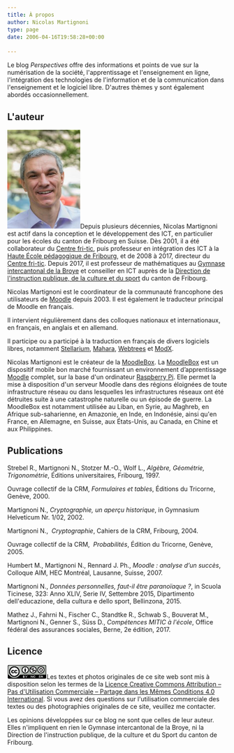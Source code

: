 ```yaml
---
title: À propos
author: Nicolas Martignoni
type: page
date: 2006-04-16T19:58:28+00:00

---
```

Le blog _Perspectives_ offre des informations et points de vue sur la numérisation de la société, l'apprentissage et l'enseignement en ligne, l'intégration des technologies de l'information et de la communication dans l'enseignement et le logiciel libre. D'autres thèmes y sont également abordés occasionnellement.

## L'auteur

<img class="alignright" src="nicolas.jpg" alt="Nicolas Martignoni" width="167" height="226"/>Depuis plusieurs décennies, Nicolas Martignoni est actif dans la conception et le développement des ICT, en particulier pour les écoles du canton de Fribourg en Suisse. Dès 2001, il a été collaborateur du [Centre fri-tic](https://www.fri-tic.ch/), puis professeur en intégration des ICT à la [Haute École pédagogique de Fribourg](https://hepfr.ch/), et de 2008 à 2017, directeur du [Centre fri-tic](https://www.fri-tic.ch/). Depuis 2017, il est professeur de mathématiques au [Gymnase intercantonal de la Broye](https://www.gyb.ch/) et conseiller en ICT auprès de la [Direction de l'instruction publique, de la culture et du sport](https://www.fr.ch/dics/) du canton de Fribourg.

Nicolas Martignoni est le coordinateur de la communauté francophone des utilisateurs de [Moodle](https://moodle.org) depuis 2003. Il est également le traducteur principal de Moodle en français.

Il intervient régulièrement dans des colloques nationaux et internationaux, en français, en anglais et en allemand.

Il participe ou a participé à la traduction en français de divers logiciels libres, notamment [Stellarium](http://stellarium.org), [Mahara](https://mahara.org), [Webtrees](https://www.webtrees.net/) et [ModX](https://modx.com).

Nicolas Martignoni est le créateur de la [MoodleBox][1]. La [MoodleBox][1] est un dispositif mobile bon marché fournissant un environnement d’apprentissage [Moodle][2] complet, sur la base d'un ordinateur [Raspberry Pi](https://www.raspberrypi.org). Elle permet la mise à disposition d'un serveur Moodle dans des régions éloignées de toute infrastructure réseau ou dans lesquelles les infrastructures réseaux ont été détruites suite à une catastrophe naturelle ou un épisode de guerre. La MoodleBox est notamment utilisée au Liban, en Syrie, au Maghreb, en Afrique sub-saharienne, en Amazonie, en Inde, en Indonésie, ainsi qu'en France, en Allemagne, en Suisse, aux États-Unis, au Canada, en Chine et aux Philippines.

## Publications

Strebel R., Martignoni N., Stotzer M.-O., Wolf L., _Algèbre, Géométrie, Trigonométrie_, Éditions universitaires, Fribourg, 1997.

Ouvrage collectif de la CRM, _Formulaires et tables_, Éditions du Tricorne, Genève, 2000.

Martignoni N., _Cryptographie, un aperçu historique_, in Gymnasium Helveticum Nr. 1/02, 2002.

Martignoni N., _ Cryptographie_, Cahiers de la CRM, Fribourg, 2004.

Ouvrage collectif de la CRM, _ Probabilités_, Édition du Tricorne, Genève, 2005.

Humbert M., Martignoni N., Rennard J. Ph., _Moodle : analyse d’un succès_, Colloque AIM, HEC Montréal, Lausanne, Suisse, 2007.

Martignoni N., _Données personnelles, faut-il être paranoïaque ?_, in Scuola Ticinese, 323: Anno XLIV, Serie IV, Settembre 2015, Dipartimento dell'educazione, della cultura e dello sport, Bellinzona, 2015.

Mathez J., Fahrni N., Fischer C., Standtke R., Schwab S., Bouverat M., Martignoni N., Genner S., Süss D., _Compétences MITIC à l'école_, Office fédéral des assurances sociales, Berne, 2e édition, 2017.

## Licence<a id="licence"></a>

[<img class="alignright" style="margin: 1px 1px; border-width: 0;" src="cc-by-nc-sa.png" alt="Licence Creative Commons" />][3]Les textes et photos originales de ce site web sont mis à disposition selon les termes de la [Licence Creative Commons Attribution &#8211; Pas d'Utilisation Commerciale &#8211; Partage dans les Mêmes Conditions 4.0 International][3]. Si vous avez des questions sur l'utilisation commerciale des textes ou des photographies originales de ce site, veuillez me contacter.

Les opinions développées sur ce blog ne sont que celles de leur auteur. Elles n'impliquent en rien le Gymnase intercantonal de la Broye, ni la Direction de l'instruction publique, de la culture et du Sport du canton de Fribourg.

 [1]: https://moodlebox.net
 [2]: https://moodle.org
 [3]: https://creativecommons.org/licenses/by-nc-sa/4.0/

<!--more-->
